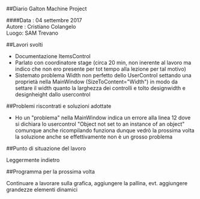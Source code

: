 ##Diario Galton Machine Project

####Data : 04 settembre 2017 <br> Autore : Cristiano Colangelo <br> Luogo: SAM Trevano

##Lavori svolti

- Documentazione ItemsControl
- Parlato con coordinatore stage (circa 20 min, non inerente al lavoro ma indico che non ero presente per tot tempo alla lezione per tal motivo)
- Sistemato problema Width non perfetto dello UserControl settando una proprietà nella MainWindow (SizeToContent="Width") in modo da settare il width quanto la larghezza dei controlli e tolto designwidth e designheight dallo usercontrol

##Problemi riscontrati e soluzioni adottate

- Ho un "problema" nella MainWindow indica un errore alla linea 12 dove si dichiara lo usercontrol "Object not set to an instance of an object" comunque anche ricompilando funziona dunque vedrò la prossima volta la soluzione anche se effettivamente non è un grosso problema

##Punto di situazione del lavoro

Leggermente indietro

##Programma per la prossima volta

Continuare a lavorare sulla grafica, aggiungere la pallina, evt. aggiungere grandezze elementi dinamici